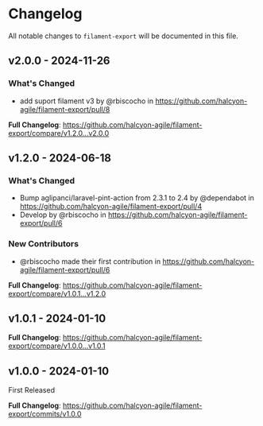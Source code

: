 # Changelog

All notable changes to `filament-export` will be documented in this file.

## v2.0.0 - 2024-11-26

### What's Changed

* add suport filament v3 by @rbiscocho in https://github.com/halcyon-agile/filament-export/pull/8

**Full Changelog**: https://github.com/halcyon-agile/filament-export/compare/v1.2.0...v2.0.0

## v1.2.0 - 2024-06-18

### What's Changed

* Bump aglipanci/laravel-pint-action from 2.3.1 to 2.4 by @dependabot in https://github.com/halcyon-agile/filament-export/pull/4
* Develop by @rbiscocho in https://github.com/halcyon-agile/filament-export/pull/6

### New Contributors

* @rbiscocho made their first contribution in https://github.com/halcyon-agile/filament-export/pull/6

**Full Changelog**: https://github.com/halcyon-agile/filament-export/compare/v1.0.1...v1.2.0

## v1.0.1 - 2024-01-10

**Full Changelog**: https://github.com/halcyon-agile/filament-export/compare/v1.0.0...v1.0.1

## v1.0.0 - 2024-01-10

First Released

**Full Changelog**: https://github.com/halcyon-agile/filament-export/commits/v1.0.0
